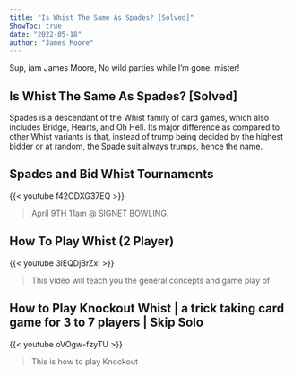 ```yaml
---
title: "Is Whist The Same As Spades? [Solved]"
ShowToc: true 
date: "2022-05-18"
author: "James Moore" 
---
```


Sup, iam James Moore, No wild parties while I’m gone, mister!
## Is Whist The Same As Spades? [Solved]
 Spades is a descendant of the Whist family of card games, which also includes Bridge, Hearts, and Oh Hell. Its major difference as compared to other Whist variants is that, instead of trump being decided by the highest bidder or at random, the Spade suit always trumps, hence the name.

## Spades and Bid Whist Tournaments
{{< youtube f42ODXG37EQ >}}
>April 9TH 11am @ SIGNET BOWLING.

## How To Play Whist (2 Player)
{{< youtube 3lEQDjBrZxI >}}
>This video will teach you the general concepts and game play of 

## How to Play Knockout Whist | a trick taking card game for 3 to 7 players | Skip Solo
{{< youtube oVOgw-fzyTU >}}
>This is how to play Knockout 

